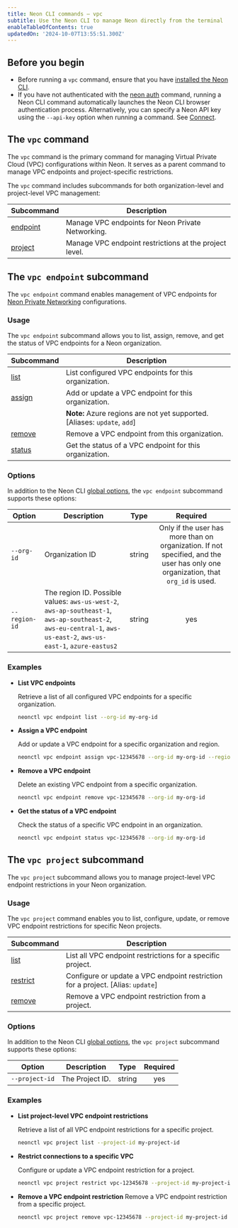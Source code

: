 ```yaml
---
title: Neon CLI commands — vpc
subtitle: Use the Neon CLI to manage Neon directly from the terminal
enableTableOfContents: true
updatedOn: '2024-10-07T13:55:51.300Z'
---
```


## Before you begin

- Before running a `vpc` command, ensure that you have [installed the Neon CLI](/docs/reference/cli-install).
- If you have not authenticated with the [neon auth](/docs/reference/cli-auth) command, running a Neon CLI command automatically launches the Neon CLI browser authentication process. Alternatively, you can specify a Neon API key using the `--api-key` option when running a command. See [Connect](/docs/reference/neon-cli#connect).

## The `vpc` command

The `vpc` command is the primary command for managing Virtual Private Cloud (VPC) configurations within Neon. It serves as a parent command to manage VPC endpoints and project-specific restrictions.

The `vpc` command includes subcommands for both organization-level and project-level VPC management:

| Subcommand                            | Description                                            |
| ------------------------------------- | ------------------------------------------------------ |
| [endpoint](#the-vpc-endpoint-command) | Manage VPC endpoints for Neon Private Networking.      |
| [project](#the-vpc-project-command)   | Manage VPC endpoint restrictions at the project level. |

## The `vpc endpoint` subcommand

The `vpc endpoint` command enables management of VPC endpoints for [Neon Private Networking](https://neon.tech/docs/guides/neon-private-networking) configurations.

### Usage

The `vpc endpoint` subcommand allows you to list, assign, remove, and get the status of VPC endpoints for a Neon organization.

| Subcommand        | Description                                                               |
| ----------------- | ------------------------------------------------------------------------- |
| [list](#list)     | List configured VPC endpoints for this organization.                      |
| [assign](#assign) | Add or update a VPC endpoint for this organization.                       |
|                   | **Note:** Azure regions are not yet supported. [Aliases: `update`, `add`] |
| [remove](#remove) | Remove a VPC endpoint from this organization.                             |
| [status](#status) | Get the status of a VPC endpoint for this organization.                   |

### Options

In addition to the Neon CLI [global options](/docs/reference/neon-cli#global-options), the `vpc endpoint` subcommand supports these options:

| Option        | Description                                                                                                                                                        | Type   |                                                             Required                                                             |
| ------------- | ------------------------------------------------------------------------------------------------------------------------------------------------------------------ | ------ | :------------------------------------------------------------------------------------------------------------------------------: |
| `--org-id`    | Organization ID                                                                                                                                                    | string | Only if the user has more than on organization. If not specified, and the user has only one organization, that `org_id` is used. |
| `--region-id` | The region ID. Possible values: `aws-us-west-2`, `aws-ap-southeast-1`, `aws-ap-southeast-2`, `aws-eu-central-1`, `aws-us-east-2`, `aws-us-east-1`, `azure-eastus2` | string |                                                               yes                                                                |

### Examples

- **List VPC endpoints**

  Retrieve a list of all configured VPC endpoints for a specific organization.

  ```bash
  neonctl vpc endpoint list --org-id my-org-id
  ```

- **Assign a VPC endpoint**

  Add or update a VPC endpoint for a specific organization and region.

  ```bash
  neonctl vpc endpoint assign vpc-12345678 --org-id my-org-id --region-id aws-us-east-1
  ```

- **Remove a VPC endpoint**

  Delete an existing VPC endpoint from a specific organization.

  ```bash
  neonctl vpc endpoint remove vpc-12345678 --org-id my-org-id
  ```

- **Get the status of a VPC endpoint**

  Check the status of a specific VPC endpoint in an organization.

  ```bash
  neonctl vpc endpoint status vpc-12345678 --org-id my-org-id
  ```

## The `vpc project` subcommand

The `vpc project` subcommand allows you to manage project-level VPC endpoint restrictions in your Neon organization.

### Usage

The `vpc project` command enables you to list, configure, update, or remove VPC endpoint restrictions for specific Neon projects.

| Subcommand            | Description                                                                     |
| --------------------- | ------------------------------------------------------------------------------- |
| [list](#list)         | List all VPC endpoint restrictions for a specific project.                      |
| [restrict](#restrict) | Configure or update a VPC endpoint restriction for a project. [Alias: `update`] |
| [remove](#remove)     | Remove a VPC endpoint restriction from a project.                               |

### Options

In addition to the Neon CLI [global options](/docs/reference/neon-cli#global-options), the `vpc project` subcommand supports these options:

| Option         | Description     | Type   | Required |
| -------------- | --------------- | ------ | :------: |
| `--project-id` | The Project ID. | string |   yes    |

### Examples

- **List project-level VPC endpoint restrictions**

  Retrieve a list of all VPC endpoint restrictions for a specific project.

  ```bash
  neonctl vpc project list --project-id my-project-id

  ```

- **Restrict connections to a specific VPC**

  Configure or update a VPC endpoint restriction for a project.

  ```bash
  neonctl vpc project restrict vpc-12345678 --project-id my-project-id

  ```

- **Remove a VPC endpoint restriction**
  Remove a VPC endpoint restriction from a specific project.

  ```bash
  neonctl vpc project remove vpc-12345678 --project-id my-project-id
  ```

<NeedHelp/>
